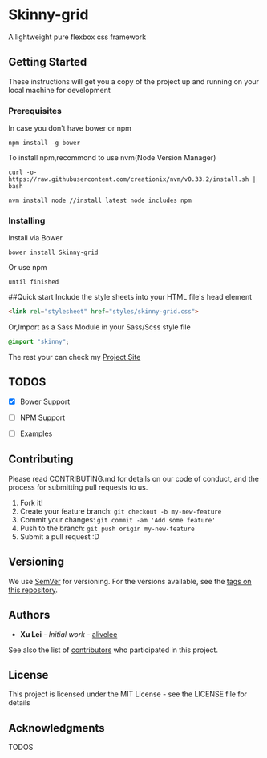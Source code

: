 # Skinny-grid

A lightweight pure flexbox css framework

## Getting Started

These instructions will get you a copy of the project up and running on your local machine for development 

### Prerequisites

In case you don't have bower or npm


```
npm install -g bower
```

To install npm,recommond to use nvm(Node Version Manager)

```
curl -o- https://raw.githubusercontent.com/creationix/nvm/v0.33.2/install.sh | bash

nvm install node //install latest node includes npm
```

### Installing

Install via Bower

```
bower install Skinny-grid 
```

Or use npm

```
until finished
```

##Quick start
Include the style sheets into your HTML file's head element

```html
<link rel="stylesheet" href="styles/skinny-grid.css">
```
Or,Import as a Sass Module in your Sass/Scss style file

```scss
@import "skinny";
```

The rest your can check my [Project Site](https://alivelee.github.io/Skinny-grid/index.html)

## TODOS

- [x] Bower Support
- [ ] NPM Support
- [ ] Examples



## Contributing

Please read CONTRIBUTING.md for details on our code of conduct, and the process for submitting pull requests to us.

1. Fork it!
2. Create your feature branch: `git checkout -b my-new-feature`
3. Commit your changes: `git commit -am 'Add some feature'`
4. Push to the branch: `git push origin my-new-feature`
5. Submit a pull request :D

## Versioning

We use [SemVer](http://semver.org/) for versioning. For the versions available, see the [tags on this repository](https://github.com/your/project/tags). 

## Authors

* **Xu Lei** - *Initial work* - [alivelee](https://github.com/alivelee)

See also the list of [contributors](https://github.com/your/project/contributors) who participated in this project.

## License

This project is licensed under the MIT License - see the LICENSE file for details

## Acknowledgments
TODOS
